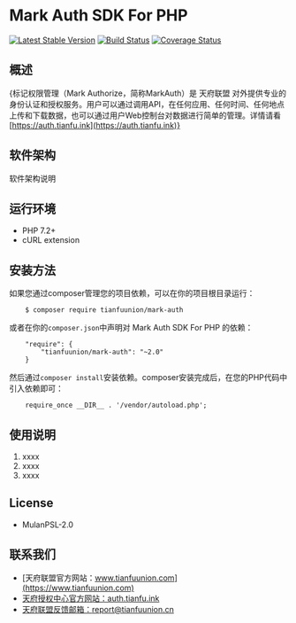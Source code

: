 # Mark Auth SDK For PHP

[![Latest Stable Version](https://poser.pugx.org/tianfuunion/mark-auth/v/stable)](https://packagist.org/packages/tianfuunion/mark-auth)
[![Build Status](https://travis-ci.org/tianfuunion/mark-auth.svg?branch=master)](https://travis-ci.org/tianfuunion/mark-auth)
[![Coverage Status](https://coveralls.io/repos/github/tianfuunion/mark-auth/badge.svg?branch=master)](https://coveralls.io/github/aliyun/mark-auth?branch=master)
  
## 概述
{标记权限管理（Mark Authorize，简称MarkAuth）是 天府联盟 对外提供专业的身份认证和授权服务。用户可以通过调用API，在任何应用、任何时间、任何地点上传和下载数据，也可以通过用户Web控制台对数据进行简单的管理。详情请看 [https://auth.tianfu.ink](https://auth.tianfu.ink)}

## 软件架构
软件架构说明

## 运行环境
- PHP 7.2+
- cURL extension


## 安装方法

如果您通过composer管理您的项目依赖，可以在你的项目根目录运行：

        $ composer require tianfuunion/mark-auth

   或者在你的`composer.json`中声明对 Mark Auth SDK For PHP 的依赖：

        "require": {
            "tianfuunion/mark-auth": "~2.0"
        }

   然后通过`composer install`安装依赖。composer安装完成后，在您的PHP代码中引入依赖即可：

        require_once __DIR__ . '/vendor/autoload.php';


## 使用说明

1.  xxxx
2.  xxxx
3.  xxxx


## License

- MulanPSL-2.0

## 联系我们

- [天府联盟官方网站：www.tianfuunion.com](https://www.tianfuunion.com)
- [天府授权中心官方网站：auth.tianfu.ink](https://auth.tianfu.ink)
- [天府联盟反馈邮箱：report@tianfuunion.cn](mailto:report@tianfuunion.cn)
